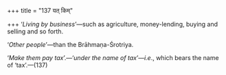 +++
title = "137 यत् किम्"

+++
‘*Living by* *business*’—such as agriculture, money-lending, buying and
selling and so forth.

‘*Other people*’—than the Brāhmaṇa-Śrotriya.

‘*Make them pay tax*’.—‘*under the name of tax*’—*i.e*., which bears the
name of ‘tax’.—(137)


